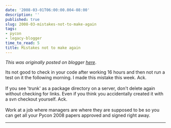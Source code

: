 ```yaml
---
date: '2008-03-01T06:00:00.004-08:00'
description: ''
published: true
slug: 2008-03-mistakes-not-to-make-again
tags:
- pycon
- legacy-blogger
time_to_read: 5
title: Mistakes not to make again
---
```


*This was originally posted on blogger [here](https://pydanny.blogspot.com/2008/03/mistakes-not-to-make-again.html)*.

Its not good to check in your code after working 16 hours and then not run a test on it the following morning.  I made this mistake this week.  Ack.<br /><br />If you see 'trunk' as a package directory on a server, don't delete again without checking for links.  Even if you think you accidentally created it with a svn checkout yourself. Ack.<br /><br />Work at a job where managers are where they are supposed to be so you can get all your Pycon 2008 papers approved and signed right away.

---

